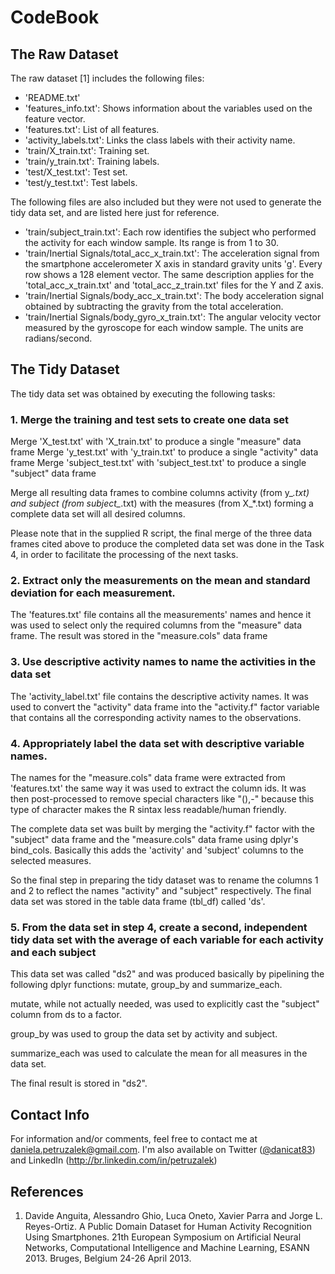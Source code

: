# CodeBook

## The Raw Dataset

The raw dataset [1] includes the following files:

- 'README.txt'
- 'features_info.txt': Shows information about the variables used on the feature vector.
- 'features.txt': List of all features.
- 'activity_labels.txt': Links the class labels with their activity name.
- 'train/X_train.txt': Training set.
- 'train/y_train.txt': Training labels.
- 'test/X_test.txt': Test set.
- 'test/y_test.txt': Test labels.

The following files are also included but they were not used to generate the tidy data set, and are listed here just for reference.

- 'train/subject_train.txt': Each row identifies the subject who performed the activity for each window sample. Its range is from 1 to 30. 
- 'train/Inertial Signals/total_acc_x_train.txt': The acceleration signal from the smartphone accelerometer X axis in standard gravity units 'g'. Every row shows a 128 element vector. The same description applies for the 'total_acc_x_train.txt' and 'total_acc_z_train.txt' files for the Y and Z axis. 
- 'train/Inertial Signals/body_acc_x_train.txt': The body acceleration signal obtained by subtracting the gravity from the total acceleration. 
- 'train/Inertial Signals/body_gyro_x_train.txt': The angular velocity vector measured by the gyroscope for each window sample. The units are radians/second. 

## The Tidy Dataset

The tidy data set was obtained by executing the following tasks:

### 1. Merge the training and test sets to create one data set

Merge 'X_test.txt' with 'X_train.txt' to produce a single "measure" data frame
Merge 'y_test.txt' with 'y_train.txt' to produce a single "activity" data frame
Merge 'subject_test.txt' with 'subject_test.txt' to produce a single "subject" data frame

Merge all resulting data frames to combine columns activity (from y_*.txt) and subject (from subject_*.txt) with the measures (from X_*.txt) forming a complete data set will all desired columns.

Please note that in the supplied R script, the final merge of the three data frames cited above to produce the completed data set was done in the Task 4, in order to facilitate the processing of the next tasks.

### 2. Extract only the measurements on the mean and standard deviation for each measurement.

The 'features.txt' file contains all the measurements' names and hence it was used to select only the required columns from the "measure" data frame. The result was stored in the "measure.cols" data frame

### 3. Use descriptive activity names to name the activities in the data set

The 'activity_label.txt' file contains the descriptive activity names. It was used to convert the "activity" data frame into the "activity.f" factor variable that contains all the corresponding activity names to the observations.

### 4. Appropriately label the data set with descriptive variable names.

The names for the "measure.cols" data frame were extracted from 'features.txt' the same way it was used to extract the column ids. It was then post-processed to remove special characters like "(),-" because this type of character makes the R sintax less readable/human friendly.

The complete data set was built by merging the "activity.f" factor with the "subject" data frame and the "measure.cols" data frame using dplyr's bind_cols. Basically this adds the 'activity' and 'subject' columns to the selected measures.

So the final step in preparing the tidy dataset was to rename the columns 1 and 2 to reflect the names "activity" and "subject" respectively. The final data set was stored in the table data frame (tbl_df) called 'ds'.

### 5. From the data set in step 4, create a second, independent tidy data set with the average of each variable for each activity and each subject

This data set was called "ds2" and was produced basically by pipelining the following dplyr functions: mutate, group_by and summarize_each.

mutate, while not actually needed, was used to explicitly cast the "subject" column from ds to a factor.

group_by was used to group the data set by activity and subject.

summarize_each was used to calculate the mean for all measures in the data set.

The final result is stored in "ds2".

## Contact Info

For information and/or comments, feel free to contact me at daniela.petruzalek@gmail.com. I'm also available on Twitter ([@danicat83](https://twitter.com/danicat83)) and LinkedIn (http://br.linkedin.com/in/petruzalek)

## References

1. Davide Anguita, Alessandro Ghio, Luca Oneto, Xavier Parra and Jorge L. Reyes-Ortiz. A Public Domain Dataset for Human Activity Recognition Using Smartphones. 21th European Symposium on Artificial Neural Networks, Computational Intelligence and Machine Learning, ESANN 2013. Bruges, Belgium 24-26 April 2013. 
